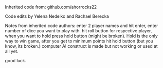 Inherited code from: github.com/ahorrocks22

Code edits by Yelena Nedelko and Rachael Berecka

Notes from inherited code authors:
enter 2 player names and hit enter, enter number of dice you want to play with.
hit roll button for respective player, when you want to hold press hold button (might be broken).
Hold is the only way to win game, after you get to minimum points hit hold button (but you know, its broken.)
computer AI construct is made but not working or used at all yet.

good luck.
